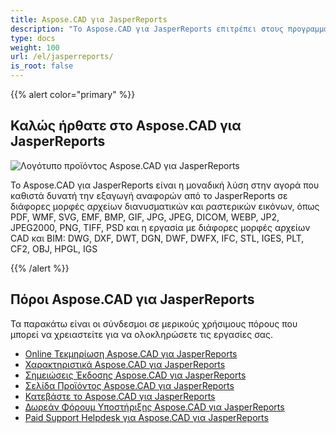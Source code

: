 ```yaml
---
title: Aspose.CAD για JasperReports
description: "Το Aspose.CAD για JasperReports επιτρέπει στους προγραμματιστές να ανοίγουν, διαβάζουν και επεξεργάζονται τα αρχεία AutoCAD DWG, DXF, DWT και άλλων μορφών αρχείων CAD και BIM, όπως: DGN, DWF, DWFX, IFC, STL, IGES, PLT, CF2, OBJ, HPGL, IGS."
type: docs
weight: 100
url: /el/jasperreports/
is_root: false
---
```


{{% alert color="primary" %}}

## **Καλώς ήρθατε στο Aspose.CAD για JasperReports**

![Λογότυπο προϊόντος Aspose.CAD για JasperReports](home_3.png)

Το Aspose.CAD για JasperReports είναι η μοναδική λύση στην αγορά που καθιστά δυνατή την εξαγωγή αναφορών από το JasperReports σε διάφορες μορφές αρχείων διανυσματικών και ραστερικών εικόνων, όπως PDF, WMF, SVG, EMF, BMP, GIF, JPG, JPEG, DICOM, WEBP, JP2, JPEG2000, PNG, TIFF, PSD και η εργασία με διάφορες μορφές αρχείων CAD και BIM: DWG, DXF, DWT, DGN, DWF, DWFX, IFC, STL, IGES, PLT, CF2, OBJ, HPGL, IGS

{{% /alert %}}

## **Πόροι Aspose.CAD για JasperReports**

Τα παρακάτω είναι οι σύνδεσμοι σε μερικούς χρήσιμους πόρους που μπορεί να χρειαστείτε για να ολοκληρώσετε τις εργασίες σας.

- [Online Τεκμηρίωση Aspose.CAD για JasperReports](/el/cad/jasperreports/)
- [Χαρακτηριστικά Aspose.CAD για JasperReports](/el/cad/jasperreports/features-overview/)
- [Σημειώσεις Έκδοσης Aspose.CAD για JasperReports](https://releases.aspose.com/cad/jasperreports/release-notes/)
- [Σελίδα Προϊόντος Aspose.CAD για JasperReports](https://products.aspose.com/cad/jasperreports/)
- [Κατεβάστε το Aspose.CAD για JasperReports](https://downloads.aspose.com/cad/jasperreports)
- [Δωρεάν Φόρουμ Υποστήριξης Aspose.CAD για JasperReports](https://forum.aspose.com/c/cad/19)
- [Paid Support Helpdesk για Aspose.CAD για JasperReports](https://helpdesk.aspose.com/)
